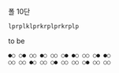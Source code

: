 폴 10단

    lprplklprkrplprkrplp

to be

    ●○ ○● ○○ ●○ ○○ ○● ●○ ○○ ○● ●○
    ○○ ○○ ●○ ○○ ○● ○○ ○○ ○● ○○ ○○
